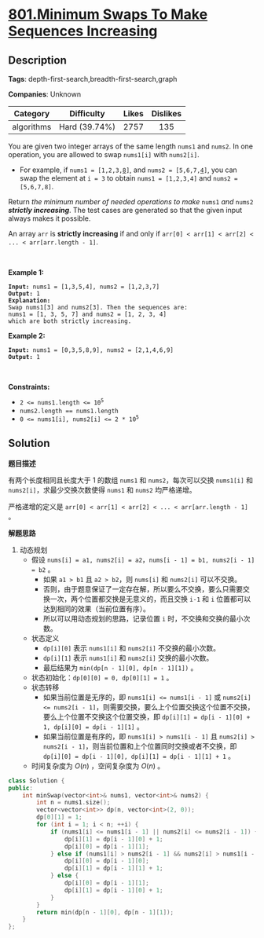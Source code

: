# [801.Minimum Swaps To Make Sequences Increasing](https://leetcode.com/problems/minimum-swaps-to-make-sequences-increasing/description/)

## Description

**Tags**: depth-first-search,breadth-first-search,graph

**Companies**: Unknown

|  Category  |  Difficulty   | Likes | Dislikes |
| :--------: | :-----------: | :---: | :------: |
| algorithms | Hard (39.74%) | 2757  |   135    |

<p>You are given two integer arrays of the same length <code>nums1</code> and <code>nums2</code>. In one operation, you are allowed to swap <code>nums1[i]</code> with <code>nums2[i]</code>.</p>
<ul>
  <li>For example, if <code>nums1 = [1,2,3,<u>8</u>]</code>, and <code>nums2 = [5,6,7,<u>4</u>]</code>, you can swap the element at <code>i = 3</code> to obtain <code>nums1 = [1,2,3,4]</code> and <code>nums2 = [5,6,7,8]</code>.</li>
</ul>
<p>Return <em>the minimum number of needed operations to make </em><code>nums1</code><em> and </em><code>nums2</code><em> <strong>strictly increasing</strong></em>. The test cases are generated so that the given input always makes it possible.</p>
<p>An array <code>arr</code> is <strong>strictly increasing</strong> if and only if <code>arr[0] &lt; arr[1] &lt; arr[2] &lt; ... &lt; arr[arr.length - 1]</code>.</p>
<p>&nbsp;</p>
<p><strong class="example">Example 1:</strong></p>
<pre><code><strong>Input:</strong> nums1 = [1,3,5,4], nums2 = [1,2,3,7]
<strong>Output:</strong> 1
<strong>Explanation:</strong>
Swap nums1[3] and nums2[3]. Then the sequences are:
nums1 = [1, 3, 5, 7] and nums2 = [1, 2, 3, 4]
which are both strictly increasing.</code></pre>
<p><strong class="example">Example 2:</strong></p>
<pre><code><strong>Input:</strong> nums1 = [0,3,5,8,9], nums2 = [2,1,4,6,9]
<strong>Output:</strong> 1</code></pre>
<p>&nbsp;</p>
<p><strong>Constraints:</strong></p>
<ul>
  <li><code>2 &lt;= nums1.length &lt;= 10<sup>5</sup></code></li>
  <li><code>nums2.length == nums1.length</code></li>
  <li><code>0 &lt;= nums1[i], nums2[i] &lt;= 2 * 10<sup>5</sup></code></li>
</ul>

## Solution

**题目描述**

有两个长度相同且长度大于 1 的数组 `nums1` 和 `nums2`，每次可以交换 `nums1[i]` 和 `nums2[i]`，求最少交换次数使得 `nums1` 和 `nums2` 均严格递增。

严格递增的定义是 `arr[0] < arr[1] < arr[2] < ... < arr[arr.length - 1]` 。

**解题思路**

1. 动态规划
   - 假设 `nums[i] = a1, nums2[i] = a2`，`nums[i - 1] = b1, nums2[i - 1] = b2` 。
     - 如果 `a1 > b1` 且 `a2 > b2`，则 `nums[i]` 和 `nums2[i]` 可以不交换。
     - 否则，由于题意保证了一定存在解，所以要么不交换，要么只需要交换一次，两个位置都交换是无意义的，而且交换 `i-1` 和 `i` 位置都可以达到相同的效果（当前位置有序）。
     - 所以可以用动态规划的思路，记录位置 `i` 时，不交换和交换的最小次数。
   - 状态定义
     - `dp[i][0]` 表示 `nums1[i]` 和 `nums2[i]` 不交换的最小次数。
     - `dp[i][1]` 表示 `nums1[i]` 和 `nums2[i]` 交换的最小次数。
     - 最后结果为 `min(dp[n - 1][0], dp[n - 1][1])` 。
   - 状态初始化：`dp[0][0] = 0, dp[0][1] = 1` 。
   - 状态转移
     - 如果当前位置是无序的，即 `nums1[i] <= nums1[i - 1]` 或 `nums2[i] <= nums2[i - 1]`，则需要交换，要么上个位置交换这个位置不交换，要么上个位置不交换这个位置交换，即 `dp[i][1] = dp[i - 1][0] + 1, dp[i][0] = dp[i - 1][1]` 。
     - 如果当前位置是有序的，即 `nums1[i] > nums1[i - 1]` 且 `nums2[i] > nums2[i - 1]`，则当前位置和上个位置同时交换或者不交换，即 `dp[i][0] = dp[i - 1][0], dp[i][1] = dp[i - 1][1] + 1` 。
   - 时间复杂度为 $O(n)$ ，空间复杂度为 $O(n)$ 。

```cpp
class Solution {
public:
    int minSwap(vector<int>& nums1, vector<int>& nums2) {
        int n = nums1.size();
        vector<vector<int>> dp(n, vector<int>(2, 0));
        dp[0][1] = 1;
        for (int i = 1; i < n; ++i) {
            if (nums1[i] <= nums1[i - 1] || nums2[i] <= nums2[i - 1]) {
                dp[i][1] = dp[i - 1][0] + 1;
                dp[i][0] = dp[i - 1][1];
            } else if (nums1[i] > nums2[i - 1] && nums2[i] > nums1[i - 1]) {
                dp[i][0] = dp[i - 1][0];
                dp[i][1] = dp[i - 1][1] + 1;
            } else {
                dp[i][0] = dp[i - 1][1];
                dp[i][1] = dp[i - 1][0] + 1;
            }
        }
        return min(dp[n - 1][0], dp[n - 1][1]);
    }
};
```

